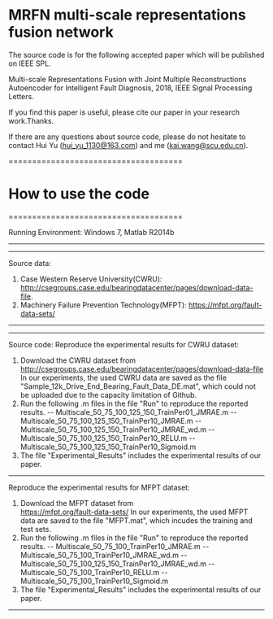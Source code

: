 # MRFN multi-scale representations fusion network
The source code is for the following accepted paper which will be published on IEEE SPL. 

Multi-scale Representations Fusion with Joint Multiple Reconstructions Autoencoder for Intelligent Fault Diagnosis, 2018, IEEE Signal Processing Letters.

If you find this paper is useful, please cite our paper in your research work.Thanks.

If there are any questions about source code, please do not hesitate to contact Hui Yu (hui_yu_1130@163.com) and me (kai.wang@scu.edu.cn).


=====================================
# How to use the code                                    
=====================================

Running Environment: Windows 7, Matlab R2014b

-----------------------------------------------------
-----------------------------------------------------
Source data: 
1. Case Western Reserve University(CWRU):
   http://csegroups.case.edu/bearingdatacenter/pages/download-data-file.
2. Machinery Failure Prevention Technology(MFPT):
   https://mfpt.org/fault-data-sets/

-----------------------------------------------------
-----------------------------------------------------
Source code:
Reproduce the experimental results for CWRU dataset:
1. Download the CWRU dataset from    
   http://csegroups.case.edu/bearingdatacenter/pages/download-data-file
   In our experiments, the used CWRU data are saved as the file "Sample_12k_Drive_End_Bearing_Fault_Data_DE.mat", which could not be uploaded due to the capacity limitation of Github. 
2. Run the following .m files in the file "Run" to reproduce the reported results.
         -- Multiscale_50_75_100_125_150_TrainPer01_JMRAE.m 
         -- Multiscale_50_75_100_125_150_TrainPer10_JMRAE.m
         -- Multiscale_50_75_100_125_150_TrainPer10_JMRAE_wd.m
         -- Multiscale_50_75_100_125_150_TrainPer10_RELU.m
         -- Multiscale_50_75_100_125_150_TrainPer10_Sigmoid.m
3. The file "Experimental_Results" includes the experimental results of our paper.
-----------------------------------------------------

Reproduce the experimental results for MFPT dataset:
1. Download the MFPT dataset from    
   https://mfpt.org/fault-data-sets/
   In our experiments, the used MFPT data are saved to the file "MFPT.mat", which incudes the training and test sets. 
2. Run the following .m files in the file "Run" to reproduce the reported results.
         -- Multiscale_50_75_100_TrainPer10_JMRAE.m 
         -- Multiscale_50_75_100_TrainPer10_JMRAE_wd.m
         -- Multiscale_50_75_100_125_150_TrainPer10_JMRAE_wd.m
         -- Multiscale_50_75_100_TrainPer10_RELU.m
         -- Multiscale_50_75_100_TrainPer10_Sigmoid.m
3. The file "Experimental_Results" includes the experimental results of our paper.
-----------------------------------------------------
